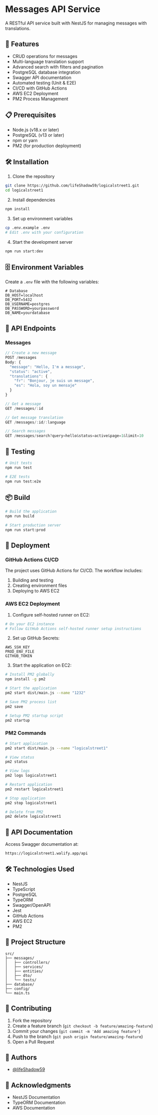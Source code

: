 # Messages API Service

A RESTful API service built with NestJS for managing messages with translations.

## 🚀 Features

- CRUD operations for messages
- Multi-language translation support
- Advanced search with filters and pagination
- PostgreSQL database integration
- Swagger API documentation
- Automated testing (Unit & E2E)
- CI/CD with GitHub Actions
- AWS EC2 Deployment
- PM2 Process Management

## 📋 Prerequisites

- Node.js (v18.x or later)
- PostgreSQL (v13 or later)
- npm or yarn
- PM2 (for production deployment)

## 🛠️ Installation

1. Clone the repository

```bash
git clone https://github.com/lifeShadow59/logicalstreet1.git
cd logicalstreet1
```

2. Install dependencies

```bash
npm install
```

3. Set up environment variables

```bash
cp .env.example .env
# Edit .env with your configuration
```

4. Start the development server

```bash
npm run start:dev
```

## 🗄️ Environment Variables

Create a `.env` file with the following variables:

```env
# Database
DB_HOST=localhost
DB_PORT=5432
DB_USERNAME=postgres
DB_PASSWORD=yourpassword
DB_NAME=yourdatabase
```

## 🚦 API Endpoints

### Messages

```typescript
// Create a new message
POST /messages
Body: {
  "message": "Hello, I'm a message",
  "status": "active",
  "translations": {
    "fr": "Bonjour, je suis un message",
    "es": "Hola, soy un mensaje"
  }
}

// Get a message
GET /messages/:id

// Get message translation
GET /messages/:id/:language

// Search messages
GET /messages/search?query=hello&status=active&page=1&limit=10
```

## 🧪 Testing

```bash
# Unit tests
npm run test

# E2E tests
npm run test:e2e
```

## 📦 Build

```bash
# Build the application
npm run build

# Start production server
npm run start:prod
```

## 🚀 Deployment

### GitHub Actions CI/CD

The project uses GitHub Actions for CI/CD. The workflow includes:

1. Building and testing
2. Creating environment files
3. Deploying to AWS EC2

### AWS EC2 Deployment

1. Configure self-hosted runner on EC2:

```bash
# On your EC2 instance
# Follow GitHub Actions self-hosted runner setup instructions
```

2. Set up GitHub Secrets:

```plaintext
AWS_SSH_KEY
PROD_ENV_FILE
GITHUB_TOKEN
```

3. Start the application on EC2:

```bash
# Install PM2 globally
npm install -g pm2

# Start the application
pm2 start dist/main.js --name "1232"

# Save PM2 process list
pm2 save

# Setup PM2 startup script
pm2 startup
```

### PM2 Commands

```bash
# Start application
pm2 start dist/main.js --name "logicalstreet1"

# View status
pm2 status

# View logs
pm2 logs logicalstreet1

# Restart application
pm2 restart logicalstreet1

# Stop application
pm2 stop logicalstreet1

# Delete from PM2
pm2 delete logicalstreet1
```

## 📝 API Documentation

Access Swagger documentation at:

```
https://logicalstreet1.walify.app/api
```

## 🛠️ Technologies Used

- NestJS
- TypeScript
- PostgreSQL
- TypeORM
- Swagger/OpenAPI
- Jest
- GitHub Actions
- AWS EC2
- PM2

## 📁 Project Structure

```
src/
├── messages/
│   ├── controllers/
│   ├── services/
│   ├── entities/
│   ├── dto/
│   └── tests/
├── database/
├── config/
└── main.ts
```

## 🤝 Contributing

1. Fork the repository
2. Create a feature branch (`git checkout -b feature/amazing-feature`)
3. Commit your changes (`git commit -m 'Add amazing feature'`)
4. Push to the branch (`git push origin feature/amazing-feature`)
5. Open a Pull Request

## 👥 Authors

- [@lifeShadow59](https://github.com/lifeShadow59)

## 🙏 Acknowledgments

- NestJS Documentation
- TypeORM Documentation
- AWS Documentation
